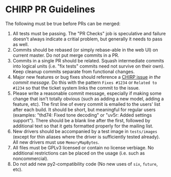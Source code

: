 # CHIRP PR Guidelines

The following must be true before PRs can be merged:

1. All tests must be passing. The "PR Checks" job is speculative and failure doesn't always indicate a critial problem, but generally it needs to pass as well.
1. Commits should be rebased (or simply rebase-able in the web UI) on current master. Do not put merge commits in a PR.
1. Commits in a single PR should be related. Squash intermediate commits into logical units (i.e. "fix tests" commits need not survive on their own). Keep cleanup commits separate from functional changes.
1. Major new features or bug fixes should reference a [CHIRP issue](https://chirpmyradio.com/projects/chirp/issues) _in the commit message_. Do this with the pattern `Fixes #1234` or `Related to #1234` so that the ticket system links the commit to the issue.
1. Please write a reasonable commit message, especially if making some change that isn't totally obvious (such as adding a new model, adding a feature, etc). The first line of every commit is emailed to the users' list after each build. It should be short, but meaningful for regular users (examples: "thd74: Fixed tone decoding" or "uv5r: Added settings support"). There should be a blank line after the first, followed by additional text so that it gets formatted properly for the mailing list.
1. New drivers should be accompanied by a test image in `tests/images` (except for thin aliases where the driver is sufficiently tested already). All new drivers must use `MemoryMapBytes`.
1. All files must be GPLv3 licensed or contain no license verbiage. No additional restrictions can be placed on the usage (i.e. such as noncommercial).
1. Do not add new py2-compatibility code (No new uses of `six`, `future`, etc).
